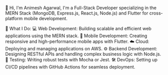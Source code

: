 👋 Hi, I'm Animesh Agarwal,
I'm a Full-Stack Developer specializing in the MERN Stack (MongoDB, Express.js, React.js, Node.js) and Flutter for cross-platform mobile development.

🚀 What I Do:
💻 Web Development: Building scalable and efficient web applications using the MERN stack.
📱 Mobile Development: Creating responsive and high-performance mobile apps with Flutter.
☁️ Cloud: Deploying and managing applications on AWS.
⚙️ Backend Development: Designing RESTful APIs and handling complex business logic with Node.js.
🧪 Testing: Writing robust tests with Mocha or Jest.
🛠️ DevOps: Setting up CI/CD pipelines with GitHub Actions for seamless deployment.
